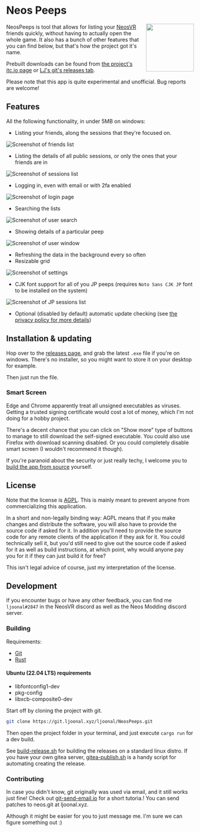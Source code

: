 # Neos Peeps

<img align="right" width="128" height="128" src="./static/logo.png"/>

NeosPeeps is tool that allows for listing your [NeosVR](https://steamcommunity.com/app/740250) friends quickly, without having to actually open the whole game. It also has a bunch of other features that you can find below, but that's how the project got it's name.

Prebuilt downloads can be found from [the project's itc.io page](https://ljoonal.itch.io/neospeeps) or [LJ's git's releases tab](https://git.ljoonal.xyz/ljoonal/NeosPeeps/releases).

Please note that this app is quite experimental and unofficial. Bug reports are welcome!

## Features

All the following functionality, in under 5MB on windows:

- Listing your friends, along the sessions that they're focused on.

![Screenshot of friends list](static/friends-list.png)

- Listing the details of all public sessions, or only the ones that your friends are in

![Screenshot of sessions list](static/sessions-list.png)

- Logging in, even with email or with 2fa enabled

![Screenshot of login page](static/login-page.png)

- Searching the lists

![Screenshot of user search](static/user-search.png)

- Showing details of a particular peep

![Screenshot of user window](static/user-window.png)

- Refreshing the data in the background every so often
- Resizable grid

![Screenshot of settings](static/settings-page.png)

- CJK font support for all of you JP peeps (requires `Noto Sans CJK JP` font to be installed on the system)

![Screenshot of JP sessions list](static/jp-session-search.png)

- Optional (disabled by default) automatic update checking (see [the privacy policy for more details](./PrivacyPolicy.md))

## Installation & updating

Hop over to the [releases page](https://git.ljoonal.xyz/ljoonal/NeosPeeps/releases), and grab the latest `.exe` file if you're on windows.
There's no installer, so you might want to store it on your desktop for example.

Then just run the file.

### Smart Screen

Edge and Chrome apparently treat all unsigned executables as viruses.
Getting a trusted signing certificate would cost a lot of money, which I'm not doing for a hobby project.

There's a decent chance that you can click on "Show more" type of buttons to manage to still download the self-signed executable.
You could also use Firefox with download scanning disabled.
Or you could completely disable smart screen (I wouldn't recommend it though).

If you're paranoid about the security or just really techy, I welcome you to [build the app from source](#building) yourself.

## License

Note that the license is [AGPL](https://tldrlegal.com/license/gnu-affero-general-public-license-v3-(agpl-3.0)).
This is mainly meant to prevent anyone from commercializing this application.

In a short and non-legally binding way:
AGPL means that if you make changes and distribute the software, you will also have to provide the source code if asked for it.
In addition you'll need to provide the source code for any remote clients of the application if they ask for it.
You could technically sell it, but you'd still need to give out the source code if asked for it as well as build instructions, at which point, why would anyone pay you for it if they can just build it for free?

This isn't legal advice of course, just my interpretation of the license.

## Development

If you encounter bugs or have any other feedback, you can find me `ljoonal#2847` in the NeosVR discord as well as the Neos Modding discord server.

### Building

Requirements:

- [Git](https://git-scm.com)
- [Rust](https://www.rust-lang.org/)

#### Ubuntu (22.04 LTS) requirements

- libfontconfig1-dev
- pkg-config
- libxcb-composite0-dev

Start off by cloning the project with git.

```sh
git clone https://git.ljoonal.xyz/ljoonal/NeosPeeps.git
```

Then open the project folder in your terminal, and just execute `cargo run` for a dev build.

See [build-release.sh](./build-release.sh) for building the releases on a standard linux distro.
If you have your own gitea server, [gitea-publish.sh](./gitea-publish.sh) is a handy script for automating creating the release.

### Contributing

In case you didn't know, git originally was used via email, and it still works just fine!
Check out [git-send-email.io](https://git-send-email.io) for a short tutoria.!
You can send patches to neos.git at ljoonal.xyz.

Although it might be easier for you to just message me.
I'm sure we can figure something out :)
